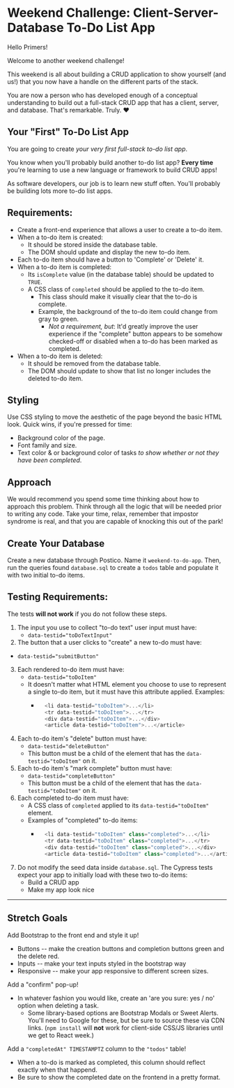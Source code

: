 # Weekend Challenge: Client-Server-Database To-Do List App

Hello Primers!

Welcome to another weekend challenge!

This weekend is all about building a CRUD application to show yourself (and us!) that you now have a handle on the different parts of the stack.

You are now a person who has developed enough of a conceptual understanding to build out a full-stack CRUD app that has a client, server, and database. That's remarkable. Truly. ❤️

## Your "First" To-Do List App

You are going to create _your very first full-stack to-do list app_.

You know when you'll probably build another to-do list app? **Every time** you're learning to use a new language or framework to build CRUD apps!

As software developers, our job is to learn new stuff often. You'll probably be building lots more to-do list apps.

## Requirements:

- Create a front-end experience that allows a user to create a to-do item.
- When a to-do item is created:
  - It should be stored inside the database table.
  - The DOM should update and display the new to-do item.
- Each to-do item should have a button to 'Complete' or 'Delete' it.
- When a to-do item is completed:
  - Its `isComplete` value (in the database table) should be updated to `TRUE`.
  - A CSS class of `completed` should be applied to the to-do item.
    - This class should make it visually clear that the to-do is complete.
    - Example, the background of the to-do item could change from gray to green.
      - _Not a requirement, but_: It'd greatly improve the user experience if the "complete" button appears to be somehow checked-off or disabled when a to-do has been marked as completed.
- When a to-do item is deleted:
  - It should be removed from the database table.
  - The DOM should update to show that list no longer includes the deleted to-do item.

## Styling

Use CSS styling to move the aesthetic of the page beyond the basic HTML look. Quick wins, if you're pressed for time:

- Background color of the page.
- Font family and size.
- Text color & or background color of tasks _to show whether or not they have been completed_.

## Approach

We would recommend you spend some time thinking about how to approach this problem. Think through all the logic that will be needed prior to writing any code. Take your time, relax, remember that impostor syndrome is real, and that you are capable of knocking this out of the park!

## Create Your Database

Create a new database through Postico. Name it `weekend-to-do-app`. Then, run the queries found `database.sql` to create a `todos` table and populate it with two initial to-do items.

## Testing Requirements:

The tests **will not work** if you do not follow these steps.

1. The input you use to collect "to-do text" user input must have:
   - `data-testid="toDoTextInput"`
2. The button that a user clicks to "create" a new to-do must have:

- `data-testid="submitButton"`

3. Each rendered to-do item must have:
   - `data-testid="toDoItem"`
   - It doesn't matter what HTML element you choose to use to represent a single to-do item, but it must have this attribute applied. Examples:
     - ```js
         <li data-testid="toDoItem">...</li>
         <tr data-testid="toDoItem">...</tr>
         <div data-testid="toDoItem">...</div>
         <article data-testid="toDoItem">...</article>
       ```
4. Each to-do item's "delete" button must have:
   - `data-testid="deleteButton"`
   - This button must be a child of the element that has the `data-testid="toDoItem"` on it.
5. Each to-do item's "mark complete" button must have:
   - `data-testid="completeButton"`
   - This button must be a child of the element that has the `data-testid="toDoItem"` on it.
6. Each completed to-do item must have:
   - A CSS class of `completed` applied to its `data-testid="toDoItem"` element.
   - Examples of "completed" to-do items:
     - ```js
         <li data-testid="toDoItem" class="completed">...</li>
         <tr data-testid="toDoItem" class="completed">...</tr>
         <div data-testid="toDoItem" class="completed">...</div>
         <article data-testid="toDoItem" class="completed">...</article>
       ```
7. Do not modify the seed data inside `database.sql`. The Cypress tests expect your app to initially load with these two to-do items:
   - Build a CRUD app
   - Make my app look nice

---

## Stretch Goals

Add Bootstrap to the front end and style it up!

- Buttons -- make the creation buttons and completion buttons green and the delete red.
- Inputs -- make your text inputs styled in the bootstrap way
- Responsive -- make your app responsive to different screen sizes.

Add a "confirm" pop-up!

- In whatever fashion you would like, create an 'are you sure: yes / no' option when deleting a task.
  - Some library-based options are Bootstrap Modals or Sweet Alerts. You'll need to Google for these, but be sure to source these via CDN links. (`npm install` will **not** work for client-side CSS/JS libraries until we get to React week.)

Add a `"completedAt" TIMESTAMPTZ` column to the `"todos"` table!

- When a to-do is marked as completed, this column should reflect exactly when that happend.
- Be sure to show the completed date on the frontend in a pretty format.
